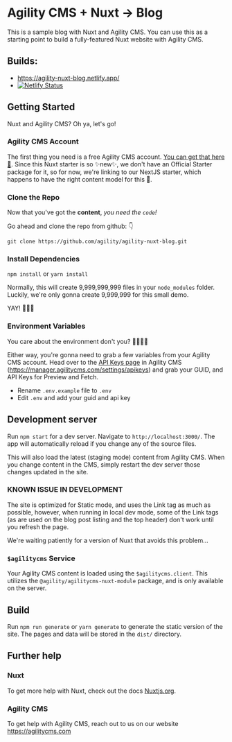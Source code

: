 # Agility CMS + Nuxt -> Blog
This is a sample blog with Nuxt and Agility CMS.  You can use this as a starting point to build a fully-featured Nuxt website with Agility CMS.

## Builds:

-  https://agility-nuxt-blog.netlify.app/
  - [![Netlify Status](https://api.netlify.com/api/v1/badges/15e7f60a-2e09-4087-a85a-c2413c14a092/deploy-status)](https://app.netlify.com/sites/agility-nuxt-blog/deploys)

## Getting Started
Nuxt and Agility CMS? Oh ya, let's go!

### Agility CMS Account
The first thing you need is a free Agility CMS account. [You can get that here 👋](https://manager.agilitycms.com/org/subscriptions/instance-setup?template=blog-with-nextjs&plan=agility-free).
Since this Nuxt starter is so ✨new✨, we don't have an Official Starter package for it, so for now, we're linking to our NextJS starter, which happens to have the right content model for this 🧐.

### Clone the Repo

Now that you've got the **content**, *you need the `code`!*

Go ahead and clone the repo from github: 👇
```shell
git clone https://github.com/agility/agility-nuxt-blog.git
```

### Install Dependencies

`npm install` or `yarn install`

Normally, this will create 9,999,999,999 files in your `node_modules` folder.  Luckily, we're only gonna create 9,999,999 for this small demo.

 YAY! 👏👏👏


### Environment Variables
You care about the environment don't you? 🌲🌳🌴🎋

Either way, you're gonna need to grab a few variables from your Agility CMS account.  Head over to the [API Keys page](https://manager.agilitycms.com/settings/apikeys) in Agility CMS (https://manager.agilitycms.com/settings/apikeys) and grab your GUID, and API Keys for Preview and Fetch.

- Rename `.env.example` file to `.env`
- Edit `.env` and add your guid and api key

## Development server

Run `npm start` for a dev server. Navigate to `http://localhost:3000/`. The app will automatically reload if you change any of the source files.

This will also load the latest (staging mode) content from Agility CMS.  When you change content in the CMS, simply restart the dev server those changes updated in the site.

### KNOWN ISSUE IN DEVELOPMENT
The site is optimized for Static mode, and uses the Link tag as much as possible, however, when running in local dev mode, some of the Link tags (as are used on the blog post listing and the top header) don't work until you refresh the page.

We're waiting patiently for a version of Nuxt that avoids this problem...

### `$agilitycms` Service
Your Agility CMS content is loaded using the `$agilitycms.client`.  This utilizes the `@agility/agilitycms-nuxt-module` package, and is only available on the server.

## Build

Run `npm run generate` or `yarn generate` to generate the static version of the site. The pages and data will be stored in the `dist/` directory.

## Further help

### Nuxt
To get more help with Nuxt, check out the docs [Nuxtjs.org](https://nuxtjs.org/).

### Agility CMS
To get help with Agility CMS, reach out to us on our website https://agilitycms.com
